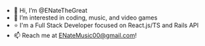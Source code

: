 - 👋 Hi, I’m @ENateTheGreat
- 👀 I’m interested in coding, music, and video games
- ⭐ I'm a Full Stack Developer focused on React.js/TS and Rails API
- 📫 Reach me at ENateMusic00@gmail.com!

<!---
ENateTheGreat/ENateTheGreat is a ✨ special ✨ repository because its `README.md` (this file) appears on your GitHub profile.
You can click the Preview link to take a look at your changes.
--->
